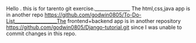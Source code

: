 Hello . this is for tarento git exercise._______________
          The html,css,java app is in another repo https://github.com/godwin0805/To-Do-List__________________The frontend+backend app is in another repository https://github.com/godwin0805/Django-tutorial.git since I was unable to commit changes in this repo.
